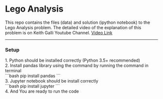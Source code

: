 <h1>Lego Analysis</h1>
<p>This repo contains the files (data) and solution (ipython notebook) to the Lego Analysis problem. The detailed video of the explanation of this problem is on Keith Galli Youtube Channel. <a href="https://www.youtube.com/watch?v=BzQDi4D0B_M">Video Link</a></p>
<hr/>
<h3>Setup</h3>
<p>
1. Python should be installed correctly (Python 3.5+ recommended)<br/>
2. Install pandas library using the command by running the command in terminal
  <br/>
 ```bash
  pip install pandas
  ```
  <br/>
3. Jupyter notebook should be install correctly
  <br/>
  ```bash
  pip install jupyter
  ```
  <br/>
4. And You are ready to run the code
</p>

